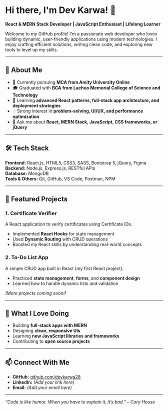 # Hi there, I'm Dev Karwa! 👋

**React & MERN Stack Developer | JavaScript Enthusiast | Lifelong Learner**

Welcome to my GitHub profile! I'm a passionate web developer who loves building dynamic, user-friendly applications using modern technologies. I enjoy crafting efficient solutions, writing clean code, and exploring new tools to level up my skills.

---

## 🚀 About Me
- 🔭 Currently pursuing **MCA from Amity University Online**  
- 🎓 Graduated with **BCA from Lachoo Memorial College of Science and Technology**  
- 🌱 Learning **advanced React patterns, full-stack app architecture, and deployment strategies**  
- 💡 Strong interest in **problem-solving, UI/UX, and performance optimization**  
- 💬 Ask me about **React, MERN Stack, JavaScript, CSS frameworks, or jQuery**  

---

## 🛠️ Tech Stack
**Frontend:** React.js, HTML5, CSS3, SASS, Bootstrap 5, jQuery, Figma  
**Backend:** Node.js, Express.js, RESTful APIs  
**Database:** MongoDB  
**Tools & Others:** Git, GitHub, VS Code, Postman, NPM  

---

## 📌 Featured Projects
### **1. Certificate Verifier**
A React application to verify certificates using Certificate IDs.  
- Implemented **React Hooks** for state management  
- Used **Dynamic Routing** with CRUD operations  
- Boosted my React skills by understanding real-world concepts

### **2. To-Do List App**
A simple CRUD app built in React (my first React project).  
- Practiced **state management**, **forms**, and **component design**  
- Learned how to handle dynamic lists and validation  

*(More projects coming soon!)*

---

## 🌟 What I Love Doing
- Building **full-stack apps with MERN**
- Designing **clean, responsive UIs**
- Learning **new JavaScript libraries and frameworks**
- Contributing to **open source projects**  

---

## 📫 Connect With Me
- **GitHub:** [github.com/devkarwa28](https://github.com/devkarwa28)  
- **LinkedIn:** *(Add your link here)*  
- **Email:** *(Add your email here)*  

---

_“Code is like humor. When you have to explain it, it’s bad.” – Cory House_
